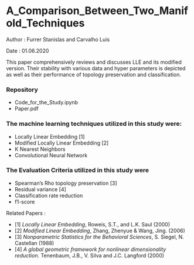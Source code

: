# A_Comparison_Between_Two_Manifold_Techniques
Author : Furrer Stanislas and Carvalho Luis

Date   : 01.06.2020

This paper comprehensively reviews and discusses LLE and its modified version. Their stability with various data and hyper parameters is depicted as well as their performance of topology preservation and classification.

### **Repository**
* Code_for_the_Study.ipynb
* Paper.pdf

### **The machine learning techniques** utilized in this study were:
* Locally Linear Embedding [1]
* Modified Locally Linear Embedding [2]
* K Nearest Neighbors
* Convolutional Neural Network

### **The Evaluation Criteria** utilized in this study were
* Spearman’s Rho topology preservation [3]
* Residual variance [4]
* Classification rate reduction
* f1-score

Related Papers :
* [1] *Locally Linear Embedding*, Roweis, S.T., and L.K. Saul (2000)
* [2] *Modified Linear Embedding*, Zhang, Zhenyue & Wang, Jing. (2006)
* [3] *Nonparametric Statistics for the Behavioral Sciences*, S. Siegel, N. Castellan (1988)
* [4] *A global geometric framework for nonlinear dimensionality reduction.* Tenenbaum, J.B., V. Silva and J.C. Langford (2000)
